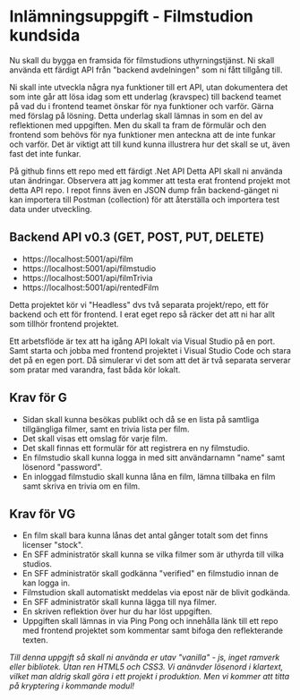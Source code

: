 # Inlämningsuppgift - Filmstudion kundsida

Nu skall du bygga en framsida för filmstudions uthyrningstjänst. 
Ni skall använda ett färdigt API från "backend avdelningen" som ni fått tillgång till. 

Ni skall inte utveckla några nya funktioner till ert API, utan dokumentera det som inte går att lösa idag som ett underlag (kravspec) till backend teamet på vad du i frontend teamet önskar för nya funktioner och varför. Gärna med förslag på lösning. Detta underlag skall lämnas in som en del av reflektionen med uppgiften.
Men du skall ta fram de förmulär och den frontend som behövs för nya funktioner men anteckna att de inte funkar och varför.
Det är viktigt att till kund kunna illustrera hur det skall se ut, även fast det inte funkar.

På github finns ett repo med ett färdigt .Net API
Detta API skall ni använda utan ändringar. Observera att jag kommer att testa erat frontend projekt mot detta API repo.
I repot finns även en JSON dump från backend-gänget ni kan importera till Postman (collection) för att återställa och importera test data under utveckling.

## Backend API v0.3 (GET, POST, PUT, DELETE)
+ https://localhost:5001/api/film
+ https://localhost:5001/api/filmstudio
+ https://localhost:5001/api/filmTrivia
+ https://localhost:5001/api/rentedFilm

Detta projektet kör vi "Headless" dvs två separata projekt/repo, ett för backend och ett för frontend.
I erat eget repo så räcker det att ni har allt som tillhör frontend projektet.

Ett arbetsflöde är tex att ha igång API lokalt via Visual Studio på en port.
Samt starta och jobba med frontend projektet i Visual Studio Code och stara det på en egen port. 
Då simulerar vi det som att det är två separata serverar som pratar med varandra, fast båda kör lokalt.

## Krav för G
* Sidan skall kunna besökas publikt och då se en lista på samtliga tillgängliga filmer, samt en trivia lista per film.
* Det skall visas ett omslag för varje film.
* Det skall finnas ett formulär för att registrera en ny filmstudio.
* En filmstudio skall kunna logga in med sitt användarnamn "name" samt lösenord "password".
* En inloggad filmstudio skall kunna låna en film, lämna tillbaka en film samt skriva en trivia om en film.

## Krav för VG
* En film skall bara kunna lånas det antal gånger totalt som det finns licenser "stock".
* En SFF administratör skall kunna se vilka filmer som är uthyrda till vilka studios.
* En SFF administratör skall godkänna "verified" en filmstudio innan de kan logga in.
* Filmstudion skall automatiskt meddelas via epost när de blivit godkända.
* En SFF administratör skall kunna lägga till nya filmer.
* En skriven reflektion över hur du har löst uppgiften.
* Uppgiften skall lämnas in via Ping Pong och innehålla länk till ett repo med frontend projektet som kommentar samt bifoga den reflekterande texten.

_Till denna uppgift så skall ni använda er utav "vanilla" - js, inget ramverk eller bibliotek. 
Utan ren HTML5 och CSS3.
Vi anänvder lösenord i klartext, vilket man aldrig skall göra i ett projekt i produktion. Men vi kommer att titta på kryptering i kommande modul!_
